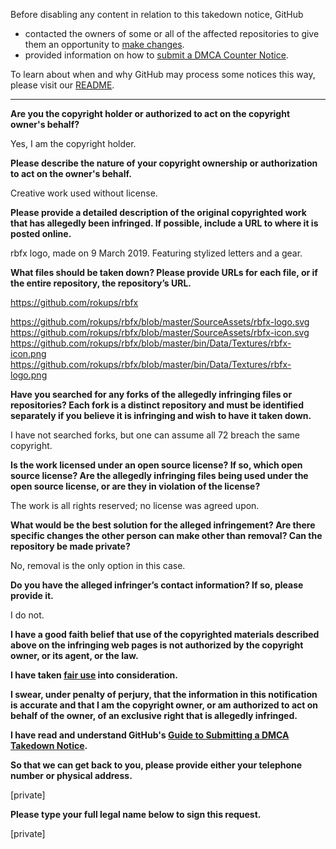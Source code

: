 Before disabling any content in relation to this takedown notice, GitHub
- contacted the owners of some or all of the affected repositories to give them an opportunity to [make changes](https://docs.github.com/en/github/site-policy/dmca-takedown-policy#a-how-does-this-actually-work).
- provided information on how to [submit a DMCA Counter Notice](https://docs.github.com/en/articles/guide-to-submitting-a-dmca-counter-notice).

To learn about when and why GitHub may process some notices this way, please visit our [README](https://github.com/github/dmca/blob/master/README.md).

---

**Are you the copyright holder or authorized to act on the copyright owner's behalf?**

Yes, I am the copyright holder.

**Please describe the nature of your copyright ownership or authorization to act on the owner's behalf.**

Creative work used without license.

**Please provide a detailed description of the original copyrighted work that has allegedly been infringed. If possible, include a URL to where it is posted online.**

rbfx logo, made on 9 March 2019. Featuring stylized letters and a gear.

**What files should be taken down? Please provide URLs for each file, or if the entire repository, the repository’s URL.**

https://github.com/rokups/rbfx

https://github.com/rokups/rbfx/blob/master/SourceAssets/rbfx-logo.svg  
https://github.com/rokups/rbfx/blob/master/SourceAssets/rbfx-icon.svg  
https://github.com/rokups/rbfx/blob/master/bin/Data/Textures/rbfx-icon.png  
https://github.com/rokups/rbfx/blob/master/bin/Data/Textures/rbfx-logo.png

**Have you searched for any forks of the allegedly infringing files or repositories? Each fork is a distinct repository and must be identified separately if you believe it is infringing and wish to have it taken down.**

I have not searched forks, but one can assume all 72 breach the same copyright.

**Is the work licensed under an open source license? If so, which open source license? Are the allegedly infringing files being used under the open source license, or are they in violation of the license?**

The work is all rights reserved; no license was agreed upon.

**What would be the best solution for the alleged infringement? Are there specific changes the other person can make other than removal? Can the repository be made private?**

No, removal is the only option in this case.

**Do you have the alleged infringer’s contact information? If so, please provide it.**

I do not.

**I have a good faith belief that use of the copyrighted materials described above on the infringing web pages is not authorized by the copyright owner, or its agent, or the law.**

**I have taken <a href="https://www.lumendatabase.org/topics/22">fair use</a> into consideration.**

**I swear, under penalty of perjury, that the information in this notification is accurate and that I am the copyright owner, or am authorized to act on behalf of the owner, of an exclusive right that is allegedly infringed.**

**I have read and understand GitHub's <a href="https://docs.github.com/articles/guide-to-submitting-a-dmca-takedown-notice/">Guide to Submitting a DMCA Takedown Notice</a>.**

**So that we can get back to you, please provide either your telephone number or physical address.**

[private]

**Please type your full legal name below to sign this request.**

[private]
